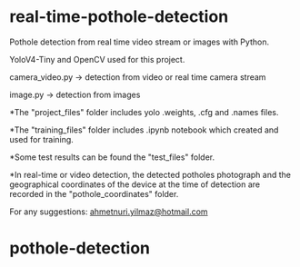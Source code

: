 # real-time-pothole-detection
Pothole detection from real time video stream or images with Python.

YoloV4-Tiny and OpenCV used for this project.

camera_video.py -> detection from video or real time camera stream

image.py -> detection from images


*The "project_files" folder includes yolo .weights, .cfg and .names files.

*The "training_files" folder includes .ipynb notebook which created and used for training.

*Some test results can be found the "test_files" folder.

*In real-time or video detection, the detected potholes photograph and the geographical coordinates of the device at the time of detection are recorded in the "pothole_coordinates" folder.


For any suggestions:
  ahmetnuri.yilmaz@hotmail.com


# pothole-detection
